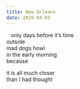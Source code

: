 ```yaml
---
title: New Orleans
date: 2020-04-03
---
```


&nbsp;&nbsp;&nbsp;only days before it’s time  
outside  
mad dogs howl  
in the early morning  
because  

it is all much closer  
than I had thought 